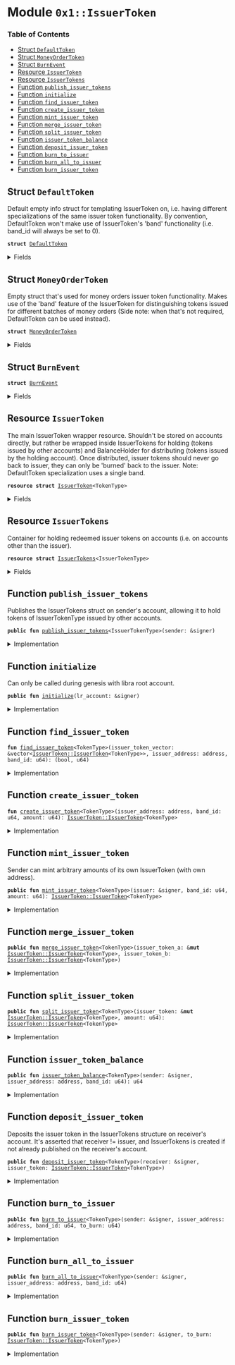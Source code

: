 
<a name="0x1_IssuerToken"></a>

# Module `0x1::IssuerToken`

### Table of Contents

-  [Struct `DefaultToken`](#0x1_IssuerToken_DefaultToken)
-  [Struct `MoneyOrderToken`](#0x1_IssuerToken_MoneyOrderToken)
-  [Struct `BurnEvent`](#0x1_IssuerToken_BurnEvent)
-  [Resource `IssuerToken`](#0x1_IssuerToken_IssuerToken)
-  [Resource `IssuerTokens`](#0x1_IssuerToken_IssuerTokens)
-  [Function `publish_issuer_tokens`](#0x1_IssuerToken_publish_issuer_tokens)
-  [Function `initialize`](#0x1_IssuerToken_initialize)
-  [Function `find_issuer_token`](#0x1_IssuerToken_find_issuer_token)
-  [Function `create_issuer_token`](#0x1_IssuerToken_create_issuer_token)
-  [Function `mint_issuer_token`](#0x1_IssuerToken_mint_issuer_token)
-  [Function `merge_issuer_token`](#0x1_IssuerToken_merge_issuer_token)
-  [Function `split_issuer_token`](#0x1_IssuerToken_split_issuer_token)
-  [Function `issuer_token_balance`](#0x1_IssuerToken_issuer_token_balance)
-  [Function `deposit_issuer_token`](#0x1_IssuerToken_deposit_issuer_token)
-  [Function `burn_to_issuer`](#0x1_IssuerToken_burn_to_issuer)
-  [Function `burn_all_to_issuer`](#0x1_IssuerToken_burn_all_to_issuer)
-  [Function `burn_issuer_token`](#0x1_IssuerToken_burn_issuer_token)



<a name="0x1_IssuerToken_DefaultToken"></a>

## Struct `DefaultToken`

Default empty info struct for templating IssuerToken on, i.e. having
different specializations of the same issuer token functionality.
By convention, DefaultToken won't make use of IssuerToken's 'band'
functionality (i.e. band_id will always be set to 0).


<pre><code><b>struct</b> <a href="#0x1_IssuerToken_DefaultToken">DefaultToken</a>
</code></pre>



<details>
<summary>Fields</summary>


<dl>
<dt>

<code>dummy_field: bool</code>
</dt>
<dd>

</dd>
</dl>


</details>

<a name="0x1_IssuerToken_MoneyOrderToken"></a>

## Struct `MoneyOrderToken`

Empty struct that's used for money orders issuer token functionality.
Makes use of the 'band' feature of the IssuerToken for distinguishing
tokens issued for different batches of money orders (Side note:
when that's not required, DefaultToken can be used instead).


<pre><code><b>struct</b> <a href="#0x1_IssuerToken_MoneyOrderToken">MoneyOrderToken</a>
</code></pre>



<details>
<summary>Fields</summary>


<dl>
<dt>

<code>dummy_field: bool</code>
</dt>
<dd>

</dd>
</dl>


</details>

<a name="0x1_IssuerToken_BurnEvent"></a>

## Struct `BurnEvent`



<pre><code><b>struct</b> <a href="#0x1_IssuerToken_BurnEvent">BurnEvent</a>
</code></pre>



<details>
<summary>Fields</summary>


<dl>
<dt>

<code>issuer_address: address</code>
</dt>
<dd>

</dd>
<dt>

<code>band_id: u64</code>
</dt>
<dd>

</dd>
<dt>

<code>burnt_amount: u64</code>
</dt>
<dd>

</dd>
<dt>

<code>left_amount: u64</code>
</dt>
<dd>

</dd>
</dl>


</details>

<a name="0x1_IssuerToken_IssuerToken"></a>

## Resource `IssuerToken`

The main IssuerToken wrapper resource. Shouldn't be stored on accounts
directly, but rather be wrapped inside IssuerTokens for holding (tokens
issued by other accounts) and BalanceHolder for distributing (tokens
issued by the holding account). Once distributed, issuer tokens should
never go back to issuer, they can only be 'burned' back to the issuer.
Note: DefaultToken specialization uses a single band.


<pre><code><b>resource</b> <b>struct</b> <a href="#0x1_IssuerToken">IssuerToken</a>&lt;TokenType&gt;
</code></pre>



<details>
<summary>Fields</summary>


<dl>
<dt>

<code>issuer_address: address</code>
</dt>
<dd>
 the issuer, is the only entity that can authorize issuing these
 tokens (by directly calling, or manual cryptographic guarantees).
</dd>
<dt>

<code>band_id: u64</code>
</dt>
<dd>
 issuer tokens of the same type but different bands can be
 treated as different tokens, hence, allowing issuers to issue
 differently "typed" tokens at runtime, when needed.
</dd>
<dt>

<code>amount: u64</code>
</dt>
<dd>
 the amount of stored issuer tokens (of the specified type and band).
</dd>
</dl>


</details>

<a name="0x1_IssuerToken_IssuerTokens"></a>

## Resource `IssuerTokens`

Container for holding redeemed issuer tokens on accounts (i.e.
on accounts other than the issuer).


<pre><code><b>resource</b> <b>struct</b> <a href="#0x1_IssuerToken_IssuerTokens">IssuerTokens</a>&lt;IssuerTokenType&gt;
</code></pre>



<details>
<summary>Fields</summary>


<dl>
<dt>

<code>issuer_tokens: vector&lt;IssuerTokenType&gt;</code>
</dt>
<dd>

</dd>
<dt>

<code>burn_events: <a href="Event.md#0x1_Event_EventHandle">Event::EventHandle</a>&lt;<a href="#0x1_IssuerToken_BurnEvent">IssuerToken::BurnEvent</a>&gt;</code>
</dt>
<dd>
 Event stream for burning, and where
<code><a href="#0x1_IssuerToken_BurnEvent">BurnEvent</a></code>s will be emitted.
</dd>
</dl>


</details>

<a name="0x1_IssuerToken_publish_issuer_tokens"></a>

## Function `publish_issuer_tokens`

Publishes the IssuerTokens struct on sender's account, allowing it
to hold tokens of IssuerTokenType issued by other accounts.


<pre><code><b>public</b> <b>fun</b> <a href="#0x1_IssuerToken_publish_issuer_tokens">publish_issuer_tokens</a>&lt;IssuerTokenType&gt;(sender: &signer)
</code></pre>



<details>
<summary>Implementation</summary>


<pre><code><b>public</b> <b>fun</b> <a href="#0x1_IssuerToken_publish_issuer_tokens">publish_issuer_tokens</a>&lt;IssuerTokenType&gt;(sender: &signer) {
    <b>let</b> sender_address = <a href="Signer.md#0x1_Signer_address_of">Signer::address_of</a>(sender);

    <b>if</b> (!exists&lt;<a href="#0x1_IssuerToken_IssuerTokens">IssuerTokens</a>&lt;IssuerTokenType&gt;&gt;(sender_address)) {
        move_to(sender, <a href="#0x1_IssuerToken_IssuerTokens">IssuerTokens</a>&lt;IssuerTokenType&gt; {
            issuer_tokens: <a href="Vector.md#0x1_Vector_empty">Vector::empty</a>(),
            burn_events: <a href="Event.md#0x1_Event_new_event_handle">Event::new_event_handle</a>&lt;<a href="#0x1_IssuerToken_BurnEvent">BurnEvent</a>&gt;(sender)
        });
    };
}
</code></pre>



</details>

<a name="0x1_IssuerToken_initialize"></a>

## Function `initialize`

Can only be called during genesis with libra root account.


<pre><code><b>public</b> <b>fun</b> <a href="#0x1_IssuerToken_initialize">initialize</a>(lr_account: &signer)
</code></pre>



<details>
<summary>Implementation</summary>


<pre><code><b>public</b> <b>fun</b> <a href="#0x1_IssuerToken_initialize">initialize</a>(lr_account: &signer) {
    <a href="LibraTimestamp.md#0x1_LibraTimestamp_assert_genesis">LibraTimestamp::assert_genesis</a>();

    // Publish for existing <a href="#0x1_IssuerToken">IssuerToken</a> types.
    <a href="#0x1_IssuerToken_publish_issuer_tokens">publish_issuer_tokens</a>&lt;<a href="#0x1_IssuerToken">IssuerToken</a>&lt;<a href="#0x1_IssuerToken_DefaultToken">DefaultToken</a>&gt;&gt;(lr_account);
    <a href="#0x1_IssuerToken_publish_issuer_tokens">publish_issuer_tokens</a>&lt;<a href="#0x1_IssuerToken">IssuerToken</a>&lt;<a href="#0x1_IssuerToken_MoneyOrderToken">MoneyOrderToken</a>&gt;&gt;(lr_account);
}
</code></pre>



</details>

<a name="0x1_IssuerToken_find_issuer_token"></a>

## Function `find_issuer_token`



<pre><code><b>fun</b> <a href="#0x1_IssuerToken_find_issuer_token">find_issuer_token</a>&lt;TokenType&gt;(issuer_token_vector: &vector&lt;<a href="#0x1_IssuerToken_IssuerToken">IssuerToken::IssuerToken</a>&lt;TokenType&gt;&gt;, issuer_address: address, band_id: u64): (bool, u64)
</code></pre>



<details>
<summary>Implementation</summary>


<pre><code><b>fun</b> <a href="#0x1_IssuerToken_find_issuer_token">find_issuer_token</a>&lt;TokenType&gt;(
    issuer_token_vector: &vector&lt;<a href="#0x1_IssuerToken">IssuerToken</a>&lt;TokenType&gt;&gt;,
    issuer_address: address,
    band_id: u64,
): (bool, u64) {
    <b>let</b> i = 0;
    <b>while</b> (i &lt; <a href="Vector.md#0x1_Vector_length">Vector::length</a>(issuer_token_vector)) {
        <b>let</b> token = <a href="Vector.md#0x1_Vector_borrow">Vector::borrow</a>(issuer_token_vector, i);
        <b>if</b> (token.issuer_address == issuer_address &&
            token.band_id == band_id) {
            <b>return</b> (<b>true</b>, i)
        };

        i = i + 1;
    };
    (<b>false</b>, 0)
}
</code></pre>



</details>

<a name="0x1_IssuerToken_create_issuer_token"></a>

## Function `create_issuer_token`



<pre><code><b>fun</b> <a href="#0x1_IssuerToken_create_issuer_token">create_issuer_token</a>&lt;TokenType&gt;(issuer_address: address, band_id: u64, amount: u64): <a href="#0x1_IssuerToken_IssuerToken">IssuerToken::IssuerToken</a>&lt;TokenType&gt;
</code></pre>



<details>
<summary>Implementation</summary>


<pre><code><b>fun</b> <a href="#0x1_IssuerToken_create_issuer_token">create_issuer_token</a>&lt;TokenType&gt;(issuer_address: address,
                                   band_id: u64,
                                   amount: u64,
): <a href="#0x1_IssuerToken">IssuerToken</a>&lt;TokenType&gt; {
    <a href="#0x1_IssuerToken">IssuerToken</a>&lt;TokenType&gt; {
        issuer_address: issuer_address,
        band_id: band_id,
        amount: amount,
    }
}
</code></pre>



</details>

<a name="0x1_IssuerToken_mint_issuer_token"></a>

## Function `mint_issuer_token`

Sender can mint arbitrary amounts of its own IssuerToken (with own address).


<pre><code><b>public</b> <b>fun</b> <a href="#0x1_IssuerToken_mint_issuer_token">mint_issuer_token</a>&lt;TokenType&gt;(issuer: &signer, band_id: u64, amount: u64): <a href="#0x1_IssuerToken_IssuerToken">IssuerToken::IssuerToken</a>&lt;TokenType&gt;
</code></pre>



<details>
<summary>Implementation</summary>


<pre><code><b>public</b> <b>fun</b> <a href="#0x1_IssuerToken_mint_issuer_token">mint_issuer_token</a>&lt;TokenType&gt;(issuer: &signer,
                                        band_id: u64,
                                        amount: u64,
): <a href="#0x1_IssuerToken">IssuerToken</a>&lt;TokenType&gt; {
    <b>let</b> issuer_address = <a href="Signer.md#0x1_Signer_address_of">Signer::address_of</a>(issuer);

    <a href="#0x1_IssuerToken_create_issuer_token">create_issuer_token</a>&lt;TokenType&gt;(issuer_address, band_id, amount)
}
</code></pre>



</details>

<a name="0x1_IssuerToken_merge_issuer_token"></a>

## Function `merge_issuer_token`



<pre><code><b>public</b> <b>fun</b> <a href="#0x1_IssuerToken_merge_issuer_token">merge_issuer_token</a>&lt;TokenType&gt;(issuer_token_a: &<b>mut</b> <a href="#0x1_IssuerToken_IssuerToken">IssuerToken::IssuerToken</a>&lt;TokenType&gt;, issuer_token_b: <a href="#0x1_IssuerToken_IssuerToken">IssuerToken::IssuerToken</a>&lt;TokenType&gt;)
</code></pre>



<details>
<summary>Implementation</summary>


<pre><code><b>public</b> <b>fun</b> <a href="#0x1_IssuerToken_merge_issuer_token">merge_issuer_token</a>&lt;TokenType&gt;(
    issuer_token_a: &<b>mut</b> <a href="#0x1_IssuerToken">IssuerToken</a>&lt;TokenType&gt;,
    issuer_token_b: <a href="#0x1_IssuerToken">IssuerToken</a>&lt;TokenType&gt;,
) {
    <b>let</b> <a href="#0x1_IssuerToken">IssuerToken</a>&lt;TokenType&gt; { issuer_address,
                                 band_id,
                                 amount } = issuer_token_b;

    <b>assert</b>(issuer_token_a.issuer_address == issuer_address, 8006);
    <b>assert</b>(issuer_token_a.band_id == band_id, 8006);

    <b>let</b> token_amount = &<b>mut</b> issuer_token_a.amount;
    *token_amount = *token_amount + amount;
}
</code></pre>



</details>

<a name="0x1_IssuerToken_split_issuer_token"></a>

## Function `split_issuer_token`



<pre><code><b>public</b> <b>fun</b> <a href="#0x1_IssuerToken_split_issuer_token">split_issuer_token</a>&lt;TokenType&gt;(issuer_token: &<b>mut</b> <a href="#0x1_IssuerToken_IssuerToken">IssuerToken::IssuerToken</a>&lt;TokenType&gt;, amount: u64): <a href="#0x1_IssuerToken_IssuerToken">IssuerToken::IssuerToken</a>&lt;TokenType&gt;
</code></pre>



<details>
<summary>Implementation</summary>


<pre><code><b>public</b> <b>fun</b> <a href="#0x1_IssuerToken_split_issuer_token">split_issuer_token</a>&lt;TokenType&gt;(
    issuer_token: &<b>mut</b> <a href="#0x1_IssuerToken">IssuerToken</a>&lt;TokenType&gt;,
    amount: u64,
): <a href="#0x1_IssuerToken">IssuerToken</a>&lt;TokenType&gt; {
    <b>assert</b>(issuer_token.amount &gt;= amount, 8004);

    <b>let</b> token_amount = &<b>mut</b> issuer_token.amount;
    *token_amount = *token_amount - amount;

    <a href="#0x1_IssuerToken">IssuerToken</a>&lt;TokenType&gt; {
        issuer_address: issuer_token.issuer_address,
        band_id: issuer_token.band_id,
        amount: amount,
    }
}
</code></pre>



</details>

<a name="0x1_IssuerToken_issuer_token_balance"></a>

## Function `issuer_token_balance`



<pre><code><b>public</b> <b>fun</b> <a href="#0x1_IssuerToken_issuer_token_balance">issuer_token_balance</a>&lt;TokenType&gt;(sender: &signer, issuer_address: address, band_id: u64): u64
</code></pre>



<details>
<summary>Implementation</summary>


<pre><code><b>public</b> <b>fun</b> <a href="#0x1_IssuerToken_issuer_token_balance">issuer_token_balance</a>&lt;TokenType&gt;(sender: &signer,
                                           issuer_address: address,
                                           band_id: u64,
): u64 <b>acquires</b> <a href="#0x1_IssuerToken_IssuerTokens">IssuerTokens</a> {
    <b>let</b> sender_address = <a href="Signer.md#0x1_Signer_address_of">Signer::address_of</a>(sender);
    <b>if</b> (!exists&lt;<a href="#0x1_IssuerToken_IssuerTokens">IssuerTokens</a>&lt;<a href="#0x1_IssuerToken">IssuerToken</a>&lt;TokenType&gt;&gt;&gt;(sender_address)) {
        <b>return</b> 0
    };
    <b>let</b> sender_tokens =
        borrow_global&lt;<a href="#0x1_IssuerToken_IssuerTokens">IssuerTokens</a>&lt;<a href="#0x1_IssuerToken">IssuerToken</a>&lt;TokenType&gt;&gt;&gt;(sender_address);

    <b>let</b> (found, target_index) =
        <a href="#0x1_IssuerToken_find_issuer_token">find_issuer_token</a>&lt;TokenType&gt;(&sender_tokens.issuer_tokens,
                                     issuer_address,
                                     band_id);
    <b>if</b> (!found) <b>return</b> 0;

    <b>let</b> issuer_token = <a href="Vector.md#0x1_Vector_borrow">Vector::borrow</a>(&sender_tokens.issuer_tokens, target_index);
    issuer_token.amount
}
</code></pre>



</details>

<a name="0x1_IssuerToken_deposit_issuer_token"></a>

## Function `deposit_issuer_token`

Deposits the issuer token in the IssuerTokens structure on receiver's account.
It's asserted that receiver != issuer, and IssuerTokens<TokenType> is created
if not already published on the receiver's account.


<pre><code><b>public</b> <b>fun</b> <a href="#0x1_IssuerToken_deposit_issuer_token">deposit_issuer_token</a>&lt;TokenType&gt;(receiver: &signer, issuer_token: <a href="#0x1_IssuerToken_IssuerToken">IssuerToken::IssuerToken</a>&lt;TokenType&gt;)
</code></pre>



<details>
<summary>Implementation</summary>


<pre><code><b>public</b> <b>fun</b> <a href="#0x1_IssuerToken_deposit_issuer_token">deposit_issuer_token</a>&lt;TokenType&gt;(receiver: &signer,
                                           issuer_token: <a href="#0x1_IssuerToken">IssuerToken</a>&lt;TokenType&gt;
) <b>acquires</b> <a href="#0x1_IssuerToken_IssuerTokens">IssuerTokens</a> {
    <b>let</b> receiver_address = <a href="Signer.md#0x1_Signer_address_of">Signer::address_of</a>(receiver);
    <b>assert</b>(issuer_token.issuer_address != receiver_address, 8005);

    <b>if</b> (!exists&lt;<a href="#0x1_IssuerToken_IssuerTokens">IssuerTokens</a>&lt;<a href="#0x1_IssuerToken">IssuerToken</a>&lt;TokenType&gt;&gt;&gt;(receiver_address)) {
        <a href="#0x1_IssuerToken_publish_issuer_tokens">publish_issuer_tokens</a>&lt;<a href="#0x1_IssuerToken">IssuerToken</a>&lt;TokenType&gt;&gt;(receiver);
    };
    <b>let</b> receiver_tokens =
        borrow_global_mut&lt;<a href="#0x1_IssuerToken_IssuerTokens">IssuerTokens</a>&lt;<a href="#0x1_IssuerToken">IssuerToken</a>&lt;TokenType&gt;&gt;&gt;(receiver_address);

    <b>let</b> (found, target_index) =
        <a href="#0x1_IssuerToken_find_issuer_token">find_issuer_token</a>&lt;TokenType&gt;(&receiver_tokens.issuer_tokens,
                                     issuer_token.issuer_address,
                                     issuer_token.band_id);
    <b>if</b> (!found) {
        // If a issuer token with given type and band_id is not stored,
        // store one with 0 amount.
        target_index = <a href="Vector.md#0x1_Vector_length">Vector::length</a>(&receiver_tokens.issuer_tokens);
        <a href="Vector.md#0x1_Vector_push_back">Vector::push_back</a>(&<b>mut</b> receiver_tokens.issuer_tokens,
                          <a href="#0x1_IssuerToken_create_issuer_token">create_issuer_token</a>&lt;TokenType&gt;(
                              issuer_token.issuer_address,
                              issuer_token.band_id,
                              0));
    };

    // Actually increment the issuer token amount.
    <a href="#0x1_IssuerToken_merge_issuer_token">merge_issuer_token</a>(<a href="Vector.md#0x1_Vector_borrow_mut">Vector::borrow_mut</a>(&<b>mut</b> receiver_tokens.issuer_tokens,
                                          target_index),
                       issuer_token);
}
</code></pre>



</details>

<a name="0x1_IssuerToken_burn_to_issuer"></a>

## Function `burn_to_issuer`



<pre><code><b>public</b> <b>fun</b> <a href="#0x1_IssuerToken_burn_to_issuer">burn_to_issuer</a>&lt;TokenType&gt;(sender: &signer, issuer_address: address, band_id: u64, to_burn: u64)
</code></pre>



<details>
<summary>Implementation</summary>


<pre><code><b>public</b> <b>fun</b> <a href="#0x1_IssuerToken_burn_to_issuer">burn_to_issuer</a>&lt;TokenType&gt;(sender: &signer,
issuer_address: address,
band_id: u64,
to_burn: u64,
) <b>acquires</b> <a href="#0x1_IssuerToken_IssuerTokens">IssuerTokens</a> {
    <b>assert</b>(to_burn &gt; 0, 9000);
    <b>let</b> sender_address = <a href="Signer.md#0x1_Signer_address_of">Signer::address_of</a>(sender);
    <b>assert</b>(exists&lt;<a href="#0x1_IssuerToken_IssuerTokens">IssuerTokens</a>&lt;<a href="#0x1_IssuerToken">IssuerToken</a>&lt;TokenType&gt;&gt;&gt;(sender_address), 9000);
    <b>let</b> sender_tokens =
        borrow_global_mut&lt;<a href="#0x1_IssuerToken_IssuerTokens">IssuerTokens</a>&lt;<a href="#0x1_IssuerToken">IssuerToken</a>&lt;TokenType&gt;&gt;&gt;(sender_address);

    <b>let</b> (found, target_index) =
        <a href="#0x1_IssuerToken_find_issuer_token">find_issuer_token</a>&lt;TokenType&gt;(&sender_tokens.issuer_tokens,
                                     issuer_address,
                                     band_id);
    <b>assert</b>(found, 9000);
    <b>let</b> issuer_token = <a href="Vector.md#0x1_Vector_borrow_mut">Vector::borrow_mut</a>(&<b>mut</b> sender_tokens.issuer_tokens, target_index);
    <b>assert</b>(issuer_token.amount &gt;= to_burn, 9000);

    <b>let</b> <a href="#0x1_IssuerToken">IssuerToken</a>&lt;TokenType&gt; {issuer_address,
        band_id,
        amount } = <a href="#0x1_IssuerToken_split_issuer_token">split_issuer_token</a>&lt;TokenType&gt;(issuer_token, to_burn);

    <b>if</b> (issuer_token.amount == 0){
        <b>let</b> <a href="#0x1_IssuerToken">IssuerToken</a>&lt;TokenType&gt; {issuer_address: _,
            band_id: _,
            amount: _ } = <a href="Vector.md#0x1_Vector_swap_remove">Vector::swap_remove</a>(&<b>mut</b> sender_tokens.issuer_tokens, target_index);
    };

    // emit burn events
    <a href="Event.md#0x1_Event_emit_event">Event::emit_event</a>(
        &<b>mut</b> sender_tokens.burn_events,
        <a href="#0x1_IssuerToken_BurnEvent">BurnEvent</a> {
            issuer_address: issuer_address,
            band_id: band_id,
            burnt_amount: to_burn,
            left_amount: amount,
        }
    );
}
</code></pre>



</details>

<a name="0x1_IssuerToken_burn_all_to_issuer"></a>

## Function `burn_all_to_issuer`



<pre><code><b>public</b> <b>fun</b> <a href="#0x1_IssuerToken_burn_all_to_issuer">burn_all_to_issuer</a>&lt;TokenType&gt;(sender: &signer, issuer_address: address, band_id: u64)
</code></pre>



<details>
<summary>Implementation</summary>


<pre><code><b>public</b> <b>fun</b> <a href="#0x1_IssuerToken_burn_all_to_issuer">burn_all_to_issuer</a>&lt;TokenType&gt;(sender: &signer,
issuer_address: address,
band_id: u64,
) <b>acquires</b> <a href="#0x1_IssuerToken_IssuerTokens">IssuerTokens</a> {
    <b>let</b> total_amount = <a href="#0x1_IssuerToken_issuer_token_balance">issuer_token_balance</a>&lt;TokenType&gt;(sender, issuer_address, band_id);
    <b>assert</b>(total_amount &gt; 0, 9000);
    <a href="#0x1_IssuerToken_burn_to_issuer">burn_to_issuer</a>&lt;TokenType&gt;(sender, issuer_address, band_id, total_amount);
}
</code></pre>



</details>

<a name="0x1_IssuerToken_burn_issuer_token"></a>

## Function `burn_issuer_token`



<pre><code><b>public</b> <b>fun</b> <a href="#0x1_IssuerToken_burn_issuer_token">burn_issuer_token</a>&lt;TokenType&gt;(sender: &signer, to_burn: <a href="#0x1_IssuerToken_IssuerToken">IssuerToken::IssuerToken</a>&lt;TokenType&gt;)
</code></pre>



<details>
<summary>Implementation</summary>


<pre><code><b>public</b> <b>fun</b> <a href="#0x1_IssuerToken_burn_issuer_token">burn_issuer_token</a>&lt;TokenType&gt;(sender: &signer,
to_burn: <a href="#0x1_IssuerToken">IssuerToken</a>&lt;TokenType&gt;,
) <b>acquires</b> <a href="#0x1_IssuerToken_IssuerTokens">IssuerTokens</a> {

    <b>let</b> <a href="#0x1_IssuerToken">IssuerToken</a>&lt;TokenType&gt; {issuer_address, band_id, amount} = to_burn;
    <b>let</b> sender_address = <a href="Signer.md#0x1_Signer_address_of">Signer::address_of</a>(sender);

    // Make sure that the burn_events handle exist
    <a href="#0x1_IssuerToken_publish_issuer_tokens">publish_issuer_tokens</a>&lt;<a href="#0x1_IssuerToken">IssuerToken</a>&lt;TokenType&gt;&gt;(sender);
    <b>let</b> sender_tokens =
    borrow_global_mut&lt;<a href="#0x1_IssuerToken_IssuerTokens">IssuerTokens</a>&lt;<a href="#0x1_IssuerToken">IssuerToken</a>&lt;TokenType&gt;&gt;&gt;(sender_address);
    <b>let</b> (found, target_index) =
        <a href="#0x1_IssuerToken_find_issuer_token">find_issuer_token</a>&lt;TokenType&gt;(&sender_tokens.issuer_tokens,
            issuer_address,
            band_id);

    <b>let</b> left_amount = 0;
    <b>if</b> (found){
        <b>let</b> issuer_token = <a href="Vector.md#0x1_Vector_borrow_mut">Vector::borrow_mut</a>(&<b>mut</b> sender_tokens.issuer_tokens, target_index);
        <b>if</b> (issuer_token.amount == amount){
            // Remove the entry from vector <b>if</b> deleted entierly
            <b>let</b> <a href="#0x1_IssuerToken">IssuerToken</a>&lt;TokenType&gt; {issuer_address: _,
                band_id: _,
                amount: _ } = <a href="Vector.md#0x1_Vector_swap_remove">Vector::swap_remove</a>(&<b>mut</b> sender_tokens.issuer_tokens, target_index);
        } <b>else</b>{
            // Update the vector entry <b>if</b> only some of the amount is burnt - TODO: is it a possible scenario?
            <b>let</b> <a href="#0x1_IssuerToken">IssuerToken</a>&lt;TokenType&gt; {issuer_address: _,
                band_id: _,
                amount: residue } = <a href="#0x1_IssuerToken_split_issuer_token">split_issuer_token</a>&lt;TokenType&gt;(issuer_token, amount);
            left_amount= residue;
        };
    };

    // emit burn events
    <a href="Event.md#0x1_Event_emit_event">Event::emit_event</a>(
        &<b>mut</b> sender_tokens.burn_events,
        <a href="#0x1_IssuerToken_BurnEvent">BurnEvent</a> {
            issuer_address: issuer_address,
            band_id: band_id,
            burnt_amount: amount,
            left_amount: left_amount,
        }
    );

}
</code></pre>



</details>
